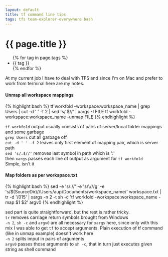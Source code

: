 ```yaml
---
layout: default
title: tf command line tips
tags: tfs team-explorer-everywhere bash
---
```


# {{ page.title }}
<ul class="tags">
  {% for tag in page.tags %}
  <li>{{ tag }}</li>
  {% endfor %}
</ul>

At my current job I have to deal with TFS and since I'm on Mac and prefer to work from terminal here are my notes.

#### Unmap all workspace mappings

{% highlight bash %}
tf workfold -workspace:workspace_name |
 grep Users |
 cut -d ' ' -f 2 |
 sed 's/.$//' |
 xargs -I FILE tf workfold -workspace:workspace_name -unmap FILE
{% endhighlight %}

`tf workfold` output usually consists of pairs of server/local folder mappings and some garbage  
`grep Users` cut all garbage off  
`cut -d ' ' -f 2` leaves only first element of mapping pair, which is server path  
`sed 's/.$//'` removes last symbol in path which is ':'  
then `xargs` passes each line of output as argument for `tf workfold`  
Simple, isn't it

#### Map folders as per workspace.txt

{% highlight bash %}
sed -e 's/://' -e 's/\\/\//g' -e 's/\$(SourceDir)/\/Users\/aup\/Documents\/workspace_name/' workspace.txt |
 tr -d '/015' |
 xargs -n 2 -t sh -c 'tf workfold -workspace:workspace_name -map $1 $2' argv0
{% endhighlight %}

sed part is quite straightforward, but the rest is rather tricky.  
`tr` removes carriage return symbols brought from Windows  
`-n 2`, `sh -c` and `argv0` are all necessary for `xargs` here, since only with this mix I was able to get `tf` to accept arguments. Plain execution of tf command (like in unmap example) doesn't work here  
`-n 2` splits imput in pairs of arguments  
`argv0` passes those arguments to `sh -c`, that in turn just executes given string as shell command
